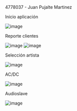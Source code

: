 4778037 - Juan Pujalte Martinez

Inicio aplicación

![image](https://github.com/user-attachments/assets/d3f66b96-8adb-451e-9b0e-dbcac6fa601e)

Reporte clientes

![image](https://github.com/user-attachments/assets/979b2884-ac94-4d5b-a39c-d897f77a2055)
![image](https://github.com/user-attachments/assets/52be8bf7-4a38-47b7-90fc-7fff0b6b601b)

Selección artista

![image](https://github.com/user-attachments/assets/68e07fbf-f0cd-4957-a341-5e2539f1200c)

AC/DC

![image](https://github.com/user-attachments/assets/2a60d781-4766-498f-ba10-e6a17b393997)

Audioslave

![image](https://github.com/user-attachments/assets/53173b53-fbc8-4397-9b7a-e4db8e4bbf1f)
